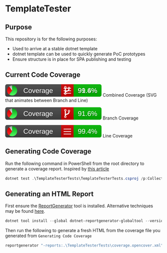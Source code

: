 ﻿# TemplateTester

## Purpose

This repository is for the following purposes:

* Used to arrive at a stable dotnet template
* dotnet template can be used to quickly generate PoC prototypes
* Ensure structure is in place for SPA publishing and testing

## Current Code Coverage

![Combined Coverage](/TemplateTesterTests/coverage-report/badge_combined.svg) Combined Coverage (SVG that animates between Branch and Line)

![Branch Coverage](/TemplateTesterTests/coverage-report/badge_branchcoverage.svg) Branch Coverage

![Line Coverage](/TemplateTesterTests/coverage-report/badge_linecoverage.svg) Line Coverage

## Generating Code Coverage

Run the following command in PowerShell from the root directory to generate a coverage report. Inspired by [this article](https://medium.com/agilix/collecting-test-coverage-using-coverlet-and-sonarqube-for-a-net-core-project-ef4a507d4b28)

```PowerShell
dotnet test .\TemplateTesterTests\TemplateTesterTests.csproj /p:CollectCoverage=true /p:CoverletOutputFormat=opencover /p:Exclude="[*]*TemplateTester.Pages*"
```

## Generating an HTML Report

First ensure the [ReportGenerator](https://www.nuget.org/packages/dotnet-reportgenerator-globaltool) tool is
installed. Alternative techniques may be found [here](https://danielpalme.github.io/ReportGenerator/usage.html).

```PowerShell
dotnet tool install --global dotnet-reportgenerator-globaltool --version 4.0.2
```

Then run the following to generate a fresh HTML from the coverage file you generated from `Generating Code Coverage`

```PowerShell
reportgenerator "-reports:.\TemplateTesterTests\coverage.opencover.xml" "-targetdir:.\TemplateTesterTests\coverage-report" "-reporttypes:HTML;HTMLChart;XML;Badges" "-historydir:.\TemplateTesterTests\coverage-report-history"
```
